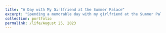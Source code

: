 ```yaml
---
title: "A Day with My Girlfriend at the Summer Palace"
excerpt: "Spending a memorable day with my girlfriend at the Summer Palace in Beijing on August 25, 2023.<br/><img src='/images/8.jpg'>"
collection: portfolio
permalink: /life/August 25, 2023
---
```


